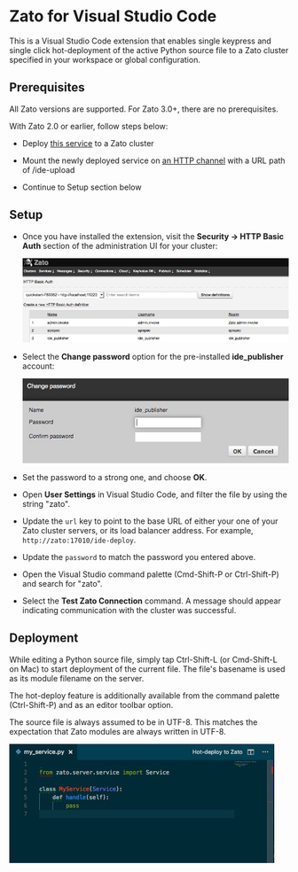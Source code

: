 # Zato for Visual Studio Code

This is a Visual Studio Code extension that enables single keypress and single
click hot-deployment of the active Python source file to a Zato cluster
specified in your workspace or global configuration.

## Prerequisites

All Zato versions are supported. For Zato 3.0+, there are no prerequisites.

With Zato 2.0 or earlier, follow steps below:

* Deploy <a href="https://github.com/zatosource/zato-labs/blob/main/ide-deploy/ide_deploy.py">this service</a> to a Zato cluster

* Mount the newly deployed service on <a href="https://zato.io/docs/web-admin/channels/plain-http.html">an HTTP channel</a> with a URL path of /ide-upload

* Continue to Setup section below

## Setup

* Once you have installed the extension, visit the **Security -> HTTP Basic
  Auth** section of the administration UI for your cluster:

  ![HTTP Basic Auth](images/basic_auth.png)

* Select the **Change password** option for the pre-installed **ide_publisher**
  account:

  ![Change password](images/change_password.png)

* Set the password to a strong one, and choose **OK**.

* Open **User Settings** in Visual Studio Code, and filter the file by using
  the string "zato".

* Update the `url` key to point to the base URL of either your one of your Zato
  cluster servers, or its load balancer address. For example,
  `http://zato:17010/ide-deploy`.

* Update the `password` to match the password you entered above.

* Open the Visual Studio command palette (Cmd-Shift-P or Ctrl-Shift-P) and
  search for "zato".

* Select the **Test Zato Connection** command. A message should appear
  indicating communication with the cluster was successful.

## Deployment

While editing a Python source file, simply tap Ctrl-Shift-L (or Cmd-Shift-L on
Mac) to start deployment of the current file. The file's basename is used as
its module filename on the server.

The hot-deploy feature is additionally available from the command palette
(Ctrl-Shift-P) and as an editor toolbar option.

The source file is always assumed to be in UTF-8. This matches the expectation
that Zato modules are always written in UTF-8.

![Hot-deploy button](images/hot_deploy_button.png)
